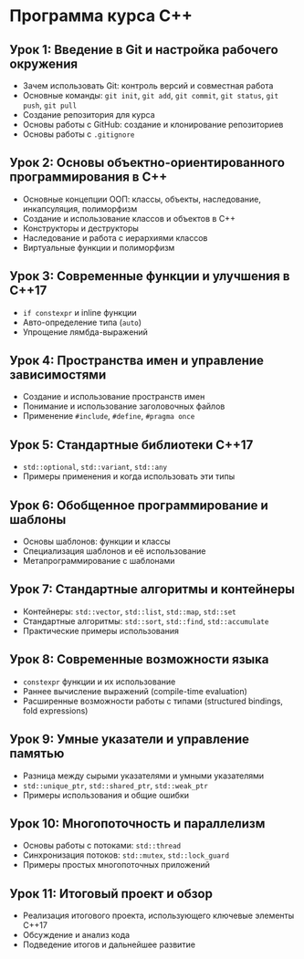 # Программа курса C++

## Урок 1: Введение в Git и настройка рабочего окружения
- Зачем использовать Git: контроль версий и совместная работа
- Основные команды: `git init`, `git add`, `git commit`, `git status`, `git push`, `git pull`
- Создание репозитория для курса
- Основы работы с GitHub: создание и клонирование репозиториев
- Основы работы с `.gitignore`

## Урок 2: Основы объектно-ориентированного программирования в C++
- Основные концепции ООП: классы, объекты, наследование, инкапсуляция, полиморфизм
- Создание и использование классов и объектов в C++
- Конструкторы и деструкторы
- Наследование и работа с иерархиями классов
- Виртуальные функции и полиморфизм

## Урок 3: Современные функции и улучшения в C++17
- `if constexpr` и inline функции
- Авто-определение типа (`auto`)
- Упрощение лямбда-выражений

## Урок 4: Пространства имен и управление зависимостями
- Создание и использование пространств имен
- Понимание и использование заголовочных файлов
- Применение `#include`, `#define`, `#pragma once`

## Урок 5: Стандартные библиотеки C++17
- `std::optional`, `std::variant`, `std::any`
- Примеры применения и когда использовать эти типы

## Урок 6: Обобщенное программирование и шаблоны
- Основы шаблонов: функции и классы
- Специализация шаблонов и её использование
- Метапрограммирование с шаблонами

## Урок 7: Стандартные алгоритмы и контейнеры
- Контейнеры: `std::vector`, `std::list`, `std::map`, `std::set`
- Стандартные алгоритмы: `std::sort`, `std::find`, `std::accumulate`
- Практические примеры использования

## Урок 8: Современные возможности языка
- `constexpr` функции и их использование
- Раннее вычисление выражений (compile-time evaluation)
- Расширенные возможности работы с типами (structured bindings, fold expressions)

## Урок 9: Умные указатели и управление памятью
- Разница между сырыми указателями и умными указателями
- `std::unique_ptr`, `std::shared_ptr`, `std::weak_ptr`
- Примеры использования и общие ошибки

## Урок 10: Многопоточность и параллелизм
- Основы работы с потоками: `std::thread`
- Синхронизация потоков: `std::mutex`, `std::lock_guard`
- Примеры простых многопоточных приложений

## Урок 11: Итоговый проект и обзор
- Реализация итогового проекта, использующего ключевые элементы C++17
- Обсуждение и анализ кода
- Подведение итогов и дальнейшее развитие
